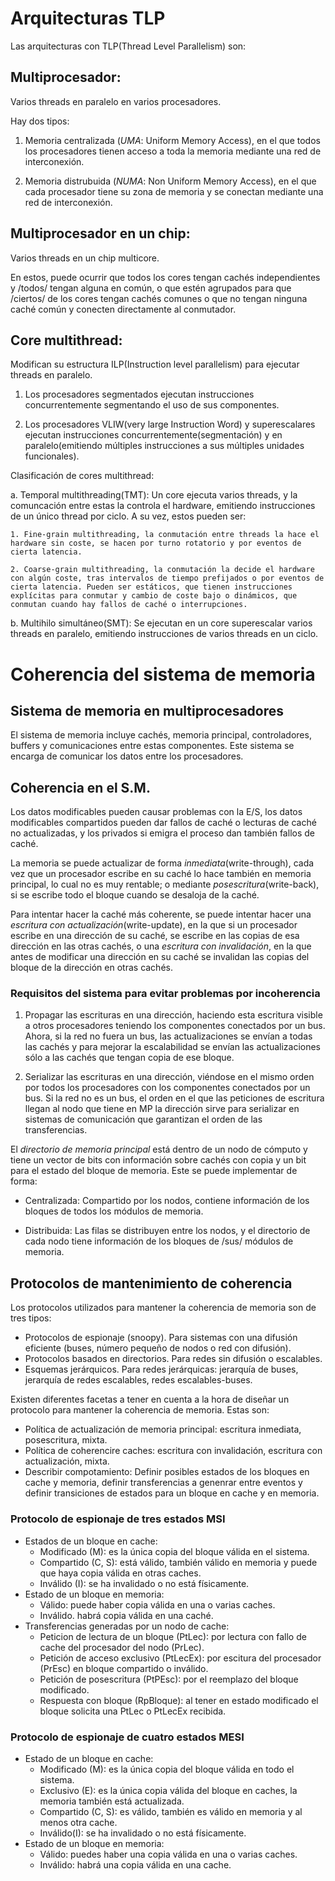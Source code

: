 # Arquitecturas TLP

Las arquitecturas con TLP(Thread Level Parallelism) son:

## Multiprocesador:
Varios threads en paralelo en varios procesadores.

Hay dos tipos:

1. Memoria centralizada (*UMA*: Uniform Memory Access), en el que todos los procesadores tienen acceso a toda la memoria mediante una red de interconexión.

2. Memoria distrubuida (*NUMA*: Non Uniform Memory Access), en el que cada procesador tiene su zona de memoria y se conectan mediante una red de interconexión.


## Multiprocesador en un chip:
Varios threads en un chip multicore.

En estos, puede ocurrir que todos los cores tengan cachés independientes y /todos/ tengan alguna en común, o que estén agrupados para que /ciertos/ de los cores tengan cachés comunes o que no tengan ninguna caché común y conecten directamente al conmutador.

## Core multithread:
Modifican su estructura ILP(Instruction level parallelism) para ejecutar threads en paralelo.

1. Los procesadores segmentados ejecutan instrucciones concurrentemente segmentando el uso de sus componentes.

2. Los procesadores VLIW(very large Instruction Word) y superescalares ejecutan instrucciones concurrentemente(segmentación) y en paralelo(emitiendo múltiples instrucciones a sus múltiples unidades funcionales).

Clasificación de cores multithread:

a. Temporal multithreading(TMT): Un core ejecuta varios threads, y la comuncación entre estas la controla el hardware, emitiendo instrucciones de un único thread por ciclo. A su vez, estos pueden ser:

    1. Fine-grain multithreading, la conmutación entre threads la hace el hardware sin coste, se hacen por turno rotatorio y por eventos de cierta latencia.

    2. Coarse-grain multithreading, la conmutación la decide el hardware con algún coste, tras intervalos de tiempo prefijados o por eventos de cierta latencia. Pueden ser estáticos, que tienen instrucciones explícitas para conmutar y cambio de coste bajo o dinámicos, que conmutan cuando hay fallos de caché o interrupciones.

b. Multihilo simultáneo(SMT): Se ejecutan en un core superescalar varios threads en paralelo, emitiendo instrucciones de varios threads en un ciclo.

# Coherencia del sistema de memoria

## Sistema de memoria en multiprocesadores

El sistema de memoria incluye cachés, memoria principal, controladores, buffers y comunicaciones entre estas componentes. Este sistema se encarga de comunicar los datos entre los procesadores.

## Coherencia en el S.M.

Los datos modificables pueden causar problemas con la E/S, los datos modificables compartidos pueden dar fallos de caché o lecturas de caché no actualizadas, y los privados si emigra el proceso dan también fallos de caché.

La memoria se puede actualizar de forma *inmediata*(write-through), cada vez que un procesador escribe en su caché lo hace también en memoria principal, lo cual no es muy rentable; o mediante *posescritura*(write-back), si se escribe todo el bloque cuando se desaloja de la caché.

Para intentar hacer la caché más coherente, se puede intentar hacer una *escritura con actualización*(write-update), en la que si un procesador escribe en una dirección de su caché, se escribe en las copias de esa dirección en las otras cachés, o una *escritura con invalidación*, en la que antes de modificar una dirección en su caché se invalidan las copias del bloque de la dirección en otras cachés.

### Requisitos del sistema para evitar problemas por incoherencia

1. Propagar las escrituras en una dirección, haciendo esta escritura visible a otros procesadores teniendo los componentes conectados por un bus. Ahora, si la red no fuera un bus, las actualizaciones se envían a todas las cachés y para mejorar la escalabilidad se envían las actualizaciones sólo a las cachés que tengan copia de ese bloque.

2. Serializar las escrituras en una dirección, viéndose en el mismo orden por todos los procesadores con los componentes conectados por un bus. Si la red no es un bus, el orden en el que las peticiones de escritura llegan al nodo que tiene en MP la dirección sirve para serializar en sistemas de comunicación que garantizan el orden de las transferencias.

El *directorio de memoria principal* está dentro de un nodo de cómputo y tiene un vector de bits con información sobre cachés con copia y un bit para el estado del bloque de memoria. Este se puede implementar de forma:

* Centralizada: Compartido por los nodos, contiene información de los bloques de todos los módulos de memoria.

* Distribuida: Las filas se distribuyen entre los nodos, y el directorio de cada nodo tiene información de los bloques de /sus/ módulos de memoria.

## Protocolos de mantenimiento de coherencia

Los protocolos utilizados para mantener la coherencia de memoria son de tres tipos:
- Protocolos de espionaje (snoopy). Para sistemas con una difusión eficiente (buses, número pequeño de nodos o red con difusión).
-  Protocolos basados en directorios. Para redes sin difusión o escalables.
- Esquemas jerárquicos. Para redes jerárquicas: jerarquía de buses, jerarquía de redes escalables, redes escalables-buses.

Existen diferentes facetas a tener en cuenta a la hora de diseñar un protocolo para mantener la coherencia de memoria. Estas son:

- Política de actualización de memoria principal: escritura inmediata, posescritura, mixta.
- Política de coherencire caches: escritura con invalidación, escritura con actualización, mixta.
- Describir compotamiento: Definir posibles estados de los bloques en cache y memoria, definir transferencias a genenrar entre eventos y definir transiciones de estados para un bloque en cache y en memoria.

### Protocolo de espionaje de tres estados MSI
- Estados de un bloque en cache:
  - Modificado (M): es la única copia del bloque válida en el sistema.
  - Compartido (C, S): está válido, también válido en memoria y puede que haya copia válida en otras caches.
  - Inválido (I): se ha invalidado o no está físicamente.
- Estado de un bloque en memoria:
  - Válido: puede haber copia válida en una o varias caches.
  - Inválido. habrá copia válida en una caché.
- Transferencias generadas por un nodo de cache:
  - Peticion de lectura de un bloque (PtLec): por lectura con fallo de cache del procesador del nodo (PrLec).
  - Petición de acceso exclusivo (PtLecEx): por escitura del procesador (PrEsc) en bloque compartido o inválido.
  - Petición de posescritura (PtPEsc): por el reemplazo del bloque modificado.
  - Respuesta con bloque (RpBloque): al tener en estado modificado el bloque solicita una PtLec o PtLecEx recibida.

### Protocolo de espionaje de cuatro estados MESI
- Estado de un bloque en cache:
  - Modificado (M): es la única copia del bloque válida en todo el sistema.
  - Exclusivo (E): es la única copia válida del bloque en caches, la memoria también está actualizada.
  - Compartido (C, S): es válido, también es válido en memoria y al menos otra cache.
  - Inválido(I): se ha invalidado o no está físicamente.
- Estado de un bloque en memoria:
  - Válido: puedes haber una copia válida en una o varias caches.
  - Inválido: habrá una copia válida en una cache.
